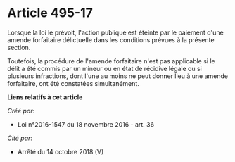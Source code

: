 # Article 495-17

Lorsque la loi le prévoit, l'action publique est éteinte par le paiement d'une amende forfaitaire délictuelle dans les
conditions prévues à la présente section. 

Toutefois, la procédure de l'amende forfaitaire n'est pas applicable si le délit a été commis par un mineur ou en état de
récidive légale ou si plusieurs infractions, dont l'une au moins ne peut donner lieu à une amende forfaitaire, ont été
constatées simultanément.

**Liens relatifs à cet article**

_Créé par_:

  - Loi n°2016-1547 du 18 novembre 2016 - art. 36

_Cité par_:

  - Arrêté du 14 octobre 2018 (V)
